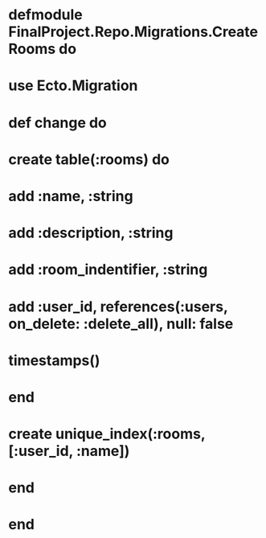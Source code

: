 # defmodule FinalProject.Repo.Migrations.CreateRooms do
#   use Ecto.Migration

#   def change do
#     create table(:rooms) do
#       add :name, :string
#       add :description, :string
#       add :room_indentifier, :string
#       add :user_id, references(:users, on_delete: :delete_all), null: false
#       timestamps()
#     end
#     create unique_index(:rooms, [:user_id, :name])
#   end
# end